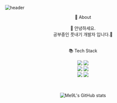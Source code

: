 ![header](https://capsule-render.vercel.app/api?color=auto&text=Hello&fontSize=30&fontColor=01A2F3&fontAlign=20&fontAlignY=10&desc=KU%20github&descAlign=26&descAlignY=36&rotate=-8&type=slice&reversal=true)
<div align=center>
💬 About</br></br>
🙏 안녕하세요.</br>
공부중인 풋내기 개발자 입니다.🐲</br>
</div>
<div align=center></br></br>
📚 Tech Stack</br></br>
<img src="https://img.shields.io/badge/React-61DAFB?style=plastic&logo=React&logoColor=white"/>
<img src="https://img.shields.io/badge/Springboot-6DB33F?style=plastic&logo=Springboot&logoColor=white"/></br>
<img src="https://img.shields.io/badge/Python-3776AB?style=plastic&logo=Python&logoColor=white"/>
<img src="https://img.shields.io/badge/Django-092E20?style=plastic&logo=Django&logoColor=white"/></br>
<img src="https://img.shields.io/badge/Photoshop-31A8FF?style=plastic&logo=AdobePhotoshop&logoColor=white"/>
<img src="https://img.shields.io/badge/Illustrator-FF9A00?style=plastic&logo=AdobeIllustrator&logoColor=white"/>
</div>
<div align=center>
</br></br>

![Me9L's GitHub stats](https://github-readme-stats.vercel.app/api?username=Me9L&show_icons=true&theme=dark)

</div>

<!--
**Me9l/Me9l** is a ✨ _special_ ✨ repository because its `README.md` (this file) appears on your GitHub profile.

Here are some ideas to get you started:

- 🔭 I’m currently working on ...
- 🌱 I’m currently learning ...
- 👯 I’m looking to collaborate on ...
- 🤔 I’m looking for help with ...
- 💬 Ask me about ...
- 📫 How to reach me: ...
- 😄 Pronouns: ...
- ⚡ Fun fact: ...
-->
